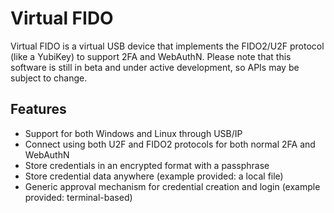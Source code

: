 # Virtual FIDO

Virtual FIDO is a virtual USB device that implements the FIDO2/U2F protocol (like a YubiKey) to support 2FA and WebAuthN. Please note that this software is still in beta and under active development, so APIs may be subject to change.

## Features

-   Support for both Windows and Linux through USB/IP 
-   Connect using both U2F and FIDO2 protocols for both normal 2FA and WebAuthN
-   Store credentials in an encrypted format with a passphrase
-   Store credential data anywhere (example provided: a local file)
-   Generic approval mechanism for credential creation and login (example provided: terminal-based)

